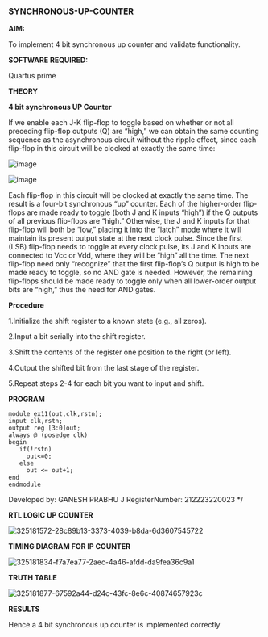 ### SYNCHRONOUS-UP-COUNTER

**AIM:**

To implement 4 bit synchronous up counter and validate functionality.

**SOFTWARE REQUIRED:**

Quartus prime

**THEORY**

**4 bit synchronous UP Counter**

If we enable each J-K flip-flop to toggle based on whether or not all preceding flip-flop outputs (Q) are “high,” we can obtain the same counting sequence as the asynchronous circuit without the ripple effect, since each flip-flop in this circuit will be clocked at exactly the same time:

![image](https://github.com/naavaneetha/SYNCHRONOUS-UP-COUNTER/assets/154305477/d5db3fa0-e413-404c-b80e-b2f39d82e7e8)


![image](https://github.com/naavaneetha/SYNCHRONOUS-UP-COUNTER/assets/154305477/52cb61eb-d04b-442d-810c-31185a68410b)

Each flip-flop in this circuit will be clocked at exactly the same time.
The result is a four-bit synchronous “up” counter. Each of the higher-order flip-flops are made ready to toggle (both J and K inputs “high”) if the Q outputs of all previous flip-flops are “high.”
Otherwise, the J and K inputs for that flip-flop will both be “low,” placing it into the “latch” mode where it will maintain its present output state at the next clock pulse.
Since the first (LSB) flip-flop needs to toggle at every clock pulse, its J and K inputs are connected to Vcc or Vdd, where they will be “high” all the time.
The next flip-flop need only “recognize” that the first flip-flop’s Q output is high to be made ready to toggle, so no AND gate is needed.
However, the remaining flip-flops should be made ready to toggle only when all lower-order output bits are “high,” thus the need for AND gates.

**Procedure**

1.Initialize the shift register to a known state (e.g., all zeros).

2.Input a bit serially into the shift register.

3.Shift the contents of the register one position to the right (or left).

4.Output the shifted bit from the last stage of the register.

5.Repeat steps 2-4 for each bit you want to input and shift.

**PROGRAM**
```
module ex11(out,clk,rstn);
input clk,rstn;
output reg [3:0]out;
always @ (posedge clk)
begin
   if(!rstn)
     out<=0;
   else 
     out <= out+1;
end
endmodule
```

Developed by: GANESH PRABHU J
RegisterNumber: 212223220023
*/

**RTL LOGIC UP COUNTER**

![325181572-28c89b13-3373-4039-b8da-6d3607545722](https://github.com/ganeshprabhu2005/SYNCHRONOUS-UP-COUNTER/assets/146162190/dc0f4267-c68c-4212-83e1-5d7de58d08a7)

**TIMING DIAGRAM FOR IP COUNTER**

![325181834-f7a7ea77-2aec-4a46-afdd-da9fea36c9a1](https://github.com/ganeshprabhu2005/SYNCHRONOUS-UP-COUNTER/assets/146162190/544a2e45-6fd4-4eb0-ad37-c7c80b2c80e2)

**TRUTH TABLE**

![325181877-67592a44-d24c-43fc-8e6c-40874657923c](https://github.com/ganeshprabhu2005/SYNCHRONOUS-UP-COUNTER/assets/146162190/1d74a34c-ee02-4e09-85fb-56b70b69cbb9)

**RESULTS**

Hence a 4 bit synchronous up counter is implemented correctly
